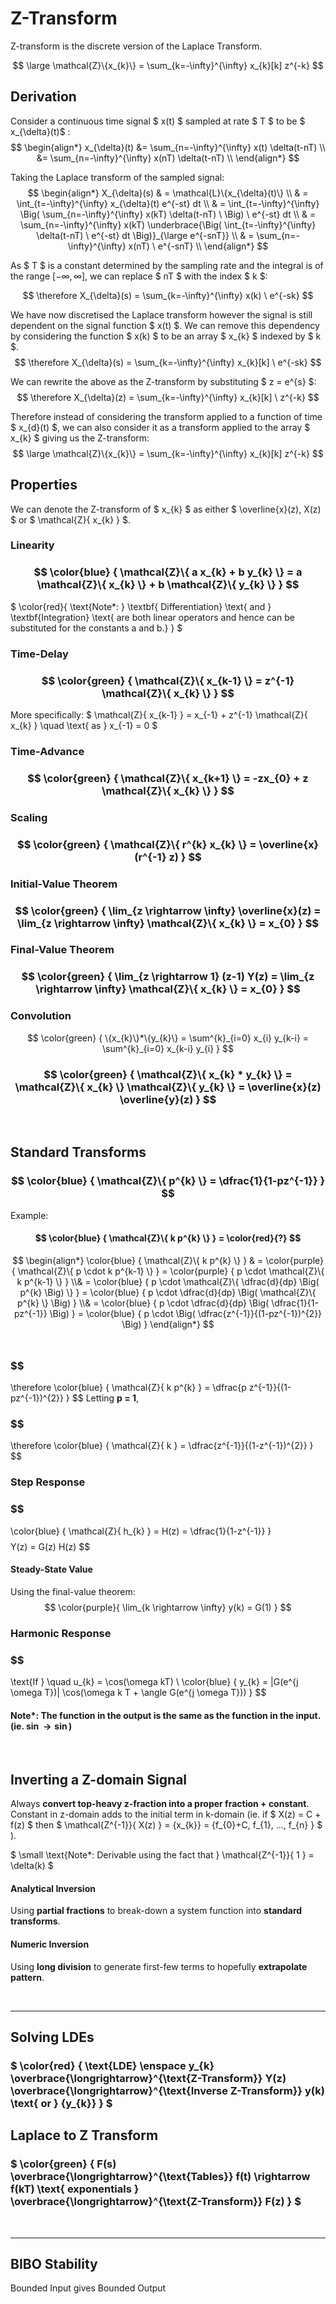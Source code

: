 # Z-Transform

Z-transform is the discrete version of the Laplace Transform.

$$ \large \mathcal{Z}\{x_{k}\} = \sum_{k=-\infty}^{\infty} x_{k}[k] z^{-k} $$

## Derivation

Consider a continuous time signal $ x(t) $ sampled at rate $ T $ to be $ x_{\delta}(t)$ :
$$ 
\begin{align*}
x_{\delta}(t) &= \sum_{n=-\infty}^{\infty} x(t) \delta(t-nT) \\
&= \sum_{n=-\infty}^{\infty} x(nT) \delta(t-nT) \\
\end{align*}
$$

Taking the Laplace transform of the sampled signal:
$$
\begin{align*}
X_{\delta}(s) & = \mathcal{L}\{x_{\delta}(t)\} \\
& = \int_{t=-\infty}^{\infty} x_{\delta}(t) e^{-st} dt \\
& = \int_{t=-\infty}^{\infty} \Big( \sum_{n=-\infty}^{\infty} x(kT) \delta(t-nT) \ \Big) \ e^{-st} dt \\
& = \sum_{n=-\infty}^{\infty} x(kT) \underbrace{\Big( \int_{t=-\infty}^{\infty} \delta(t-nT) \ e^{-st} dt \Big)}_{\large e^{-snT}} \\
& = \sum_{n=-\infty}^{\infty} x(nT) \ e^{-snT} \\
\end{align*}
$$

As $ T $ is a constant determined by the sampling rate and the integral is of the range $[-\infty,\infty]$, we can replace $ nT $ with the index $ k $:

$$ \therefore X_{\delta}(s) = \sum_{k=-\infty}^{\infty} x(k) \ e^{-sk} $$

We have now discretised the Laplace transform however the signal is still dependent on the signal function $ x(t) $. We can remove this dependency by considering the function $ x(k) $ to be an array $ x_{k} $ indexed by $ k $. 
$$ \therefore X_{\delta}(s) = \sum_{k=-\infty}^{\infty} x_{k}[k] \ e^{-sk} $$

We can rewrite the above as the Z-transform by substituting $ z = e^{s} $:
$$ \therefore X_{\delta}(z) = \sum_{k=-\infty}^{\infty} x_{k}[k] \ z^{-k} $$

Therefore instead of considering the transform applied to a function of time $ x_{d}(t) $, we can also consider it as a transform applied to the array $ x_{k} $ giving us the Z-transform:
$$ \large \mathcal{Z}\{x_{k}\} = \sum_{k=-\infty}^{\infty} x_{k}[k] z^{-k} $$

## Properties
We can denote the Z-transform of $ x_{k} $ as either $ \overline{x}(z), X(z) $ or $ \mathcal{Z}\{ x_{k} \} $.

### Linearity
### $$ \color{blue} { \mathcal{Z}\{ a x_{k} + b y_{k} \} = a \mathcal{Z}\{ x_{k} \} + b \mathcal{Z}\{ y_{k} \}  } $$

$ \color{red}{ \text{Note*: } \textbf{ Differentiation} \text{ and } \textbf{Integration} \text{ are both linear operators and hence can be substituted for the constants a and b.} } $

### Time-Delay
### $$ \color{green} {  \mathcal{Z}\{ x_{k-1} \} = z^{-1} \mathcal{Z}\{ x_{k} \}  } $$

More specifically:
$  \mathcal{Z}\{ x_{k-1} \} = x_{-1} + z^{-1} \mathcal{Z}\{ x_{k} \} \quad \text{ as } x_{-1} = 0  $
### Time-Advance
### $$ \color{green} {  \mathcal{Z}\{ x_{k+1} \} = -zx_{0} + z \mathcal{Z}\{ x_{k} \}  } $$

### Scaling
### $$ \color{green} {  \mathcal{Z}\{ r^{k} x_{k} \} = \overline{x}(r^{-1} z)  } $$

### Initial-Value Theorem
### $$ \color{green} {  \lim_{z \rightarrow \infty} \overline{x}(z) = \lim_{z \rightarrow \infty} \mathcal{Z}\{ x_{k} \} = x_{0}  } $$

### Final-Value Theorem
### $$ \color{green} {  \lim_{z \rightarrow 1} (z-1) Y(z) = \lim_{z \rightarrow \infty} \mathcal{Z}\{ x_{k} \} = x_{0}  } $$

### Convolution

$$ \color{green} { \{x_{k}\}*\{y_{k}\} = \sum^{k}_{i=0} x_{i} y_{k-i} = \sum^{k}_{i=0} x_{k-i} y_{i} } $$

### $$ \color{green} {  \mathcal{Z}\{ x_{k} * y_{k} \} = \mathcal{Z}\{ x_{k} \} \mathcal{Z}\{ y_{k} \} = \overline{x}(z) \overline{y}(z)  } $$

</br>

## Standard Transforms

### $$ \color{blue} { \mathcal{Z}\{ p^{k} \} = \dfrac{1}{1-pz^{-1}} } $$
Example:
#### $$ \color{blue} { \mathcal{Z}\{ k p^{k} \} } = \color{red}{?} $$

$$ 
\begin{align*}
\color{blue} { \mathcal{Z}\{ k p^{k} \} } & = \color{purple} { \mathcal{Z}\{ p \cdot k p^{k-1} \} } 
 = \color{purple} { p \cdot \mathcal{Z}\{ k p^{k-1} \} } 
\\& = \color{blue} { p \cdot \mathcal{Z}\{ \dfrac{d}{dp} \Big( p^{k} \Big) \} } 
= \color{blue} { p \cdot \dfrac{d}{dp} \Big( \mathcal{Z}\{ p^{k} \} \Big) } 
\\& = \color{blue} { p \cdot \dfrac{d}{dp} \Big( \dfrac{1}{1-pz^{-1}} \Big) } 
= \color{blue} { p \cdot \Big( \dfrac{z^{-1}}{(1-pz^{-1})^{2}} \Big) } 
\end{align*}
$$
</br>
### $$
\therefore \color{blue} { \mathcal{Z}\{ k p^{k} \}  = \dfrac{p z^{-1}}{(1-pz^{-1})^{2}} }
$$
Letting **p = 1**,
### $$
\therefore \color{blue} { \mathcal{Z}\{ k \}  = \dfrac{z^{-1}}{(1-z^{-1})^{2}} }
$$

### Step Response
### $$
\color{blue} { \mathcal{Z}\{ h_{k} \}  = H(z) = \dfrac{1}{1-z^{-1}} }
$$
$$ Y(z) = G(z) H(z) $$

#### Steady-State Value
Using the final-value theorem:
$$ \color{purple}{ \lim_{k \rightarrow \infty} y(k) = G(1) } $$

### Harmonic Response
### $$
\text{If } \quad u_{k} = \cos(\omega kT) \\
\color{blue} { y_{k} = |G(e^{j \omega T})| \cos(\omega k T + \angle G(e^{j \omega T})) }
$$
#### Note*: The function in the output is the same as the function in the input. (ie. $\sin \rightarrow \sin$)
</br>

## Inverting a Z-domain Signal
Always **convert top-heavy z-fraction into a proper fraction + constant**. Constant in z-domain adds to the initial term in k-domain (ie. if $ X(z) = C + f(z) $ then $ \mathcal{Z^{-1}}\{ X(z) \} = \{x_{k}\} = \{f_{0}+C, f_{1}, ..., f_{n} \} $ ).

$ \small \text{Note*: Derivable using the fact that } \mathcal{Z^{-1}}\{ 1 \} = \delta(k) $

#### Analytical Inversion
Using **partial fractions** to break-down a system function into **standard transforms**.

#### Numeric Inversion
Using **long division** to generate first-few terms to hopefully **extrapolate pattern**.

</br><hr>

## Solving LDEs

### $ \color{red} { \text{LDE} \enspace y_{k} \overbrace{\longrightarrow}^{\text{Z-Transform}} Y(z) \overbrace{\longrightarrow}^{\text{Inverse Z-Transform}} y(k) \text{ or } \{y_{k}\} } $ 

## Laplace to Z Transform

### $ \color{green} { F(s) \overbrace{\longrightarrow}^{\text{Tables}} f(t) \rightarrow f(kT) \text{ exponentials } \overbrace{\longrightarrow}^{\text{Z-Transform}} F(z) } $ 

</br><hr>

## BIBO Stability

Bounded Input gives Bounded Output


